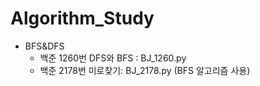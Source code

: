 # Algorithm_Study

+ BFS&DFS
  - 백준 1260번 DFS와 BFS : BJ_1260.py
  - 백준 2178번 미로찾기: BJ_2178.py  (BFS 알고리즘 사용)
